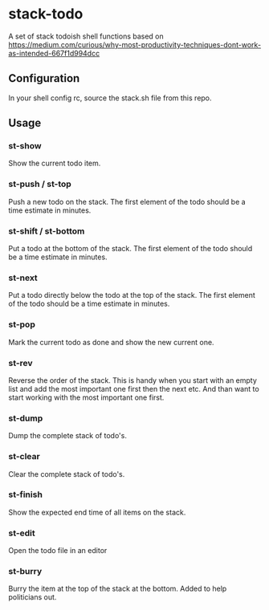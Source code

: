 # stack-todo

A set of stack todoish shell functions based on
<https://medium.com/curious/why-most-productivity-techniques-dont-work-as-intended-667f1d994dcc>

## Configuration

In your shell config rc, source the stack.sh file from this repo.

## Usage

### st-show

Show the current todo item.

### st-push / st-top

Push a new todo on the stack. The first element of the todo
should be a time estimate in minutes.

### st-shift / st-bottom

Put a todo at the bottom of the stack. The first element of the todo
should be a time estimate in minutes.

### st-next

Put a todo directly below the todo at the top of the stack. The first element
of the todo should be a time estimate in minutes.

### st-pop

Mark the current todo as done and show the new current one.

### st-rev

Reverse the order of the stack. This is handy when you start with an empty list
and add the most important one first then the next etc. And than want to start
working with the most important one first.

### st-dump

Dump the complete stack of todo's.

### st-clear

Clear the complete stack of todo's.

### st-finish

Show the expected end time of all items on the stack.

### st-edit

Open the todo file in an editor

### st-burry

Burry the item at the top of the stack at the bottom. Added to help politicians
out.
